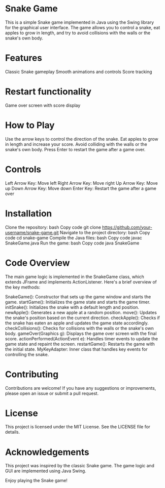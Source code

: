 # Snake Game
This is a simple Snake game implemented in Java using the Swing library for the graphical user interface. The game allows you to control a snake, eat apples to grow in length, and try to avoid collisions with the walls or the snake's own body.

# Features
Classic Snake gameplay
Smooth animations and controls
Score tracking

# Restart functionality
Game over screen with score display

# How to Play
Use the arrow keys to control the direction of the snake.
Eat apples to grow in length and increase your score.
Avoid colliding with the walls or the snake's own body.
Press Enter to restart the game after a game over.

# Controls
Left Arrow Key: Move left
Right Arrow Key: Move right
Up Arrow Key: Move up
Down Arrow Key: Move down
Enter Key: Restart the game after a game over

# Installation
Clone the repository:
bash
Copy code
git clone https://github.com/your-username/snake-game.git
Navigate to the project directory:
bash
Copy code
cd snake-game
Compile the Java files:
bash
Copy code
javac SnakeGame.java
Run the game:
bash
Copy code
java SnakeGame

# Code Overview
The main game logic is implemented in the SnakeGame class, which extends JFrame and implements ActionListener. Here's a brief overview of the key methods:

SnakeGame(): Constructor that sets up the game window and starts the game.
startGame(): Initializes the game state and starts the game timer.
initSnake(): Initializes the snake with a default length and position.
newApple(): Generates a new apple at a random position.
move(): Updates the snake's position based on the current direction.
checkApple(): Checks if the snake has eaten an apple and updates the game state accordingly.
checkCollisions(): Checks for collisions with the walls or the snake's own body.
gameOver(Graphics g): Displays the game over screen with the final score.
actionPerformed(ActionEvent e): Handles timer events to update the game state and repaint the screen.
restartGame(): Restarts the game with the initial state.
MyKeyAdapter: Inner class that handles key events for controlling the snake.

# Contributing
Contributions are welcome! If you have any suggestions or improvements, please open an issue or submit a pull request.

# License
This project is licensed under the MIT License. See the LICENSE file for details.

# Acknowledgements
This project was inspired by the classic Snake game.
The game logic and GUI are implemented using Java Swing.


Enjoy playing the Snake game!
